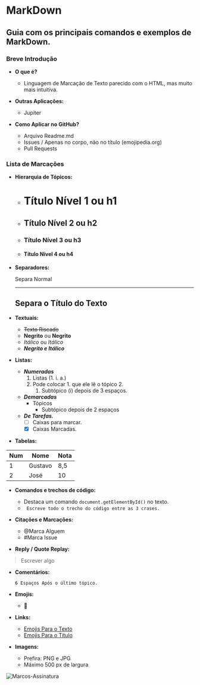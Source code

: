 # MarkDown
## Guia com os principais comandos e exemplos de MarkDown.
### Breve Introdução
* __O que é?__
  * Linguagem de Marcação de Texto parecido com o HTML, mas muito mais intuitiva.
* __Outras Aplicações:__
  * Jupiter

* __Como Aplicar no GitHub?__
  * Arquivo Readme.md
  * Issues / Apenas no corpo, não no título (emojipedia.org)
  * Pull Requests

### Lista de Marcações 
* __Hierarquia de Tópicos:__
  * # Título Nível 1 ou h1
  * ## Título Nível 2 ou h2
  * ### Título Nível 3 ou h3
  * #### Título Nível 4 ou h4
* __Separadores:__
    
    Separa Normal
    ***
    Separa o Título do Texto
    ---
* __Textuais:__
  * ~~Texto Riscado~~
  * **Negrito** ou __Negrito__
  * *Itálico* ou _Itálico_
  * __*Negrito e Itálico*__
* __Listas:__
  * __*Numeradas*__    
      1. Listas (1. i. a.)
      1. Pode colocar 1. que ele lê o tópico 2.
         1. Subtópico (i) depois de 3 espaços.
  * __*Demarcadas*__    
    - Tópicos 
      * Subtópico depois de 2 espaços
  * __*De Tarefas.*__  
    * [ ] Caixas para marcar.
    * [x] Caixas Marcadas. 
* __Tabelas:__

Num | Nome | Nota
--- | --- | ---
1 | Gustavo | 8,5
2 | José | 10

* __Comandos e trechos de código:__
  * Destaca um comando `document.getElementById()` no texto.
  * ``` Escreve todo o trecho do código entre as 3 crases.```
  
* __Citações e Marcações:__
  * @Marca Alguem
  * #Marca Issue
  
* __Reply / Quote Replay:__
> Escrever algo
* __Comentários:__

      6 Espaços Após o último tópico.
* __Emojis:__
  * :vulcan_salute:
* __Links:__
  * [Emojis Para o Texto](https://github.com/ikatyang/emoji-cheat-sheet)
  * [Emojis Para o Título](https://emojipedia.org/)
* __Imagens:__
  * Prefira: PNG e JPG
  * Máximo 500 px de largura

![Marcos-Assinatura](https://user-images.githubusercontent.com/64797599/83775325-2c158a80-a65d-11ea-9023-77fd589f8f9d.png)
